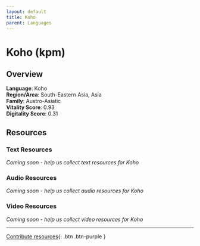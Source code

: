 ```yaml
---
layout: default
title: Koho
parent: Languages
---
```


# Koho (kpm)

## Overview

**Language**: Koho  
**Region/Area**: South-Eastern Asia, Asia  
**Family**: Austro-Asiatic  
**Vitality Score**: 0.93  
**Digitality Score**: 0.31  

## Resources

### Text Resources
*Coming soon - help us collect text resources for Koho*

### Audio Resources
*Coming soon - help us collect audio resources for Koho*

### Video Resources
*Coming soon - help us collect video resources for Koho*

---

[Contribute resources](https://fairtrain.github.io/){: .btn .btn-purple }
